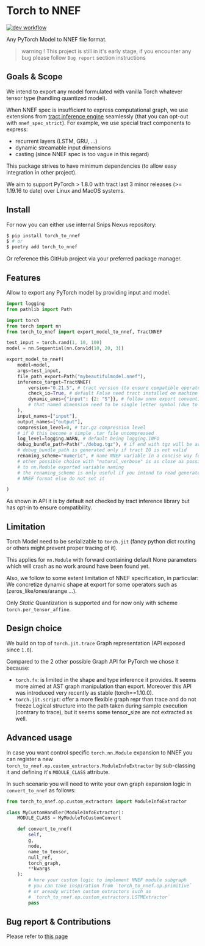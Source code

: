 <!-- markdownlint-disable-file MD001 MD013 MD014 MD024 -->
# Torch to NNEF

[![dev workflow](https://github.com/sonos/torch-to-nnef/actions/workflows/dev.yml/badge.svg?branch=main)](https://github.com/sonos/torch-to-nnef/actions/workflows/dev.yml)

Any PyTorch Model to NNEF file format.

> warning ! This project is still in it's early stage, if you encounter any bug please follow `Bug report` section instructions

## Goals & Scope

We intend to export any model formulated with vanilla Torch whatever tensor type
(handling quantized model).

When NNEF spec is insufficient to express computational graph, we use extensions from
[tract inference engine](github.com/sonos/tract) seamlessly (that you can opt-out with `nnef_spec_strict`).
For example, we use special tract components to express:

- recurrent layers (LSTM, GRU, ...)
- dynamic streamable input dimensions
- casting (since NNEF spec is too vague in this regard)

This package strives to have minimum dependencies (to allow easy integration in other project).

We aim to support PyTorch > 1.8.0 with tract last 3 minor releases (>= 1.19.16 to date) over Linux and MacOS systems.

## Install

For now you can either use internal Snips Nexus repository:

```bash
$ pip install torch_to_nnef
$ # or
$ poetry add torch_to_nnef
```

Or reference this GitHub project via your preferred package manager.

## Features

Allow to export any PyTorch model by providing input and model.

```python
import logging
from pathlib import Path

import torch
from torch import nn
from torch_to_nnef import export_model_to_nnef, TractNNEF

test_input = torch.rand(1, 10, 100)
model = nn.Sequential(nn.Conv1d(10, 20, 3))

export_model_to_nnef(
    model=model,
    args=test_input,
    file_path_export=Path("mybeautifulmodel.nnef"),
    inference_target=TractNNEF(
        version="0.21.5", # tract version (to ensure compatible operators)
        check_io=True, # default False need tract installed on machine
        dynamic_axes={"input": {2: "S"}}, # follow onnx export convention with additional constraint
        # that named dimension need to be single letter symbol (due to tract spec)
    ),
    input_names=["input"],
    output_names=["output"],
    compression_level=0, # tar.gz compression level
    # if 0 this become a simple .tar file uncompressed
    log_level=logging.WARN, # default being logging.INFO
    debug_bundle_path=Path("./debug.tgz"), # if end with tgz will be archived else folder will be created
    # debug_bundle_path is generated only if tract IO is not valid
    renaming_scheme="numeric", # name NNEF variable in a concise way for readability
    # other possible choice with "natural_verbose" is as close as possible
    # to nn.Module exported variable naming
    # the renaming_scheme is only useful if you intend to read generated
    # NNEF format else do not set it

)
```

As shown in API it is by default not checked by tract inference library but has
opt-in to ensure compatibility.

## Limitation

Torch Model need to be serializable to `torch.jit` (fancy python dict routing
or others might prevent proper tracing of it).

This applies for `nn.Module` with forward containing default None parameters which
will crash as no work around have been found yet.

Also, we follow to some extent limitation of NNEF specification, in particular:
We concretize dynamic shape at export for some operators such as (zeros_like/ones/arange ...).

Only *Static* Quantization is supported and for now only with scheme `torch.per_tensor_affine`.

## Design choice

We build on top of `torch.jit.trace` Graph representation (API exposed since `1.0`).

Compared to the 2 other possible Graph API for PyTorch we chose it because:

- `torch.fx`: is limited in the shape and type inference it provides. It seems more
  aimed at AST graph manipulation than export. Moreover this API was introduced very
  recently as stable (torch==1.10.0).
- `torch.jit.script`: offer a more flexible graph repr than trace and do not freeze
  Logical structure into the path taken during sample execution (contrary to trace),
  but it seems some tensor_size are not extracted as well.

## Advanced usage

In case you want control specific `torch.nn.Module` expansion to NNEF you can
register a new `torch_to_nnef.op.custom_extractors.ModuleInfoExtractor` by
sub-classing it and defining it's `MODULE_CLASS` attribute.

In such scenario you will need to write your own graph expansion logic in
`convert_to_nnef` as follows:

```python
from torch_to_nnef.op.custom_extractors import ModuleInfoExtractor

class MyCustomHandler(ModuleInfoExtractor):
    MODULE_CLASS = MyModuleToCustomConvert

    def convert_to_nnef(
        self,
        g,
        node,
        name_to_tensor,
        null_ref,
        torch_graph,
        **kwargs
    ):
        # here your custom logic to implement NNEF module subgraph
        # you can take inspiration from `torch_to_nnef.op.primitive`
        # or aready written custom extractors such as
        # `torch_to_nnef.op.custom_extractors.LSTMExtractor`
        pass
```

## Bug report & Contributions

Please refer to [this page](./CONTRIBUTING.md)
